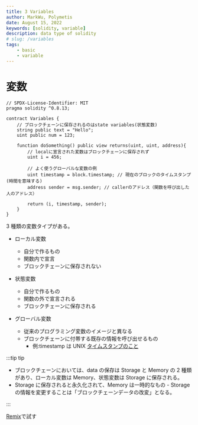 ```yaml
---
title: 3 Variables
author: MarkWu, Polymetis
date: August 15, 2022
keywords: [solidity, variable]
description: data type of solidity
# slug: /variables
tags:
    - basic
    - variable
---
```


# 変数

```solidity
// SPDX-License-Identifier: MIT
pragma solidity ^0.8.13;

contract Variables {
    // ブロックチェーンに保存されるのはstate variables(状態変数)
    string public text = "Hello";
    uint public num = 123;

    function doSomething() public view returns(uint, uint, address){
        // localに宣言された変数はブロックチェーンに保存されず
        uint i = 456;

        // よく使うグローバルな変数の例
        uint timestamp = block.timestamp; // 現在のブロックのタイムスタンプ(時間を意味する)
        address sender = msg.sender; // callerのアドレス（関数を呼び出した人のアドレス）

        return (i, timestamp, sender);
    }
}
```

3 種類の変数タイプがある。

-   ローカル変数
    -   自分で作るもの
    -   関数内で宣言
    -   ブロックチェーンに保存されない
-   状態変数
    -   自分で作るもの
    -   関数の外で宣言される
    -   ブロックチェーンに保存される
-   グローバル変数

    -   従来のプログラミング変数のイメージと異なる
    -   ブロックチェーンに付帯する既存の情報を呼び出せるもの
        -   例:timestamp は UNIX [タイムスタンプのこと](https://url-c.com/tc/)

:::tip tip

-   ブロックチェーンにおいては、data の保存は Storage と Memory の 2 種類があり、ローカル変数は Memory、状態変数は Storage に保存される。
-   Storage に保存されると永久化されて、Memory は一時的なもの - Storage の情報を変更することは「ブロックチェーンデータの改変」となる。

:::

[Remix](https://remix.ethereum.org/)で試す
